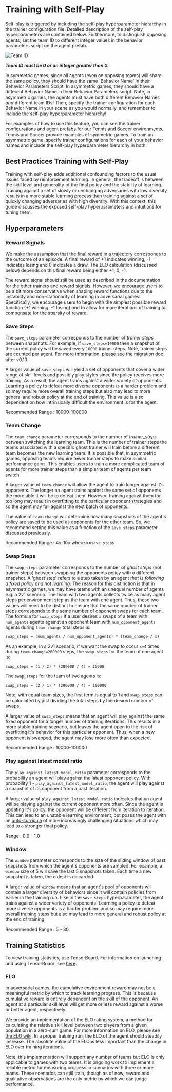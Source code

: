 # Training with Self-Play

Self-play is triggered by including the self-play hyperparameter hierarchy in the trainer configuration file.  Detailed description of the self-play hyperparameters are contained below. Furthermore, to distinguish opposing agents, set the team ID to different integer values in the behavior parameters script on the agent prefab.

![Team ID](images/team_id.png)

***Team ID must be 0 or an integer greater than 0.***

In symmetric games, since all agents (even on opposing teams) will share the same policy, they should have the same 'Behavior Name' in their
Behavior Parameters Script.  In asymmetric games, they should have a different Behavior Name in their Behavior Parameters script.
Note, in asymmetric games, the agents must have both different Behavior Names *and* different team IDs! Then, specify the trainer configuration
for each Behavior Name in your scene as you would normally, and remember to include the self-play hyperparameter hierarchy!

For examples of how to use this feature, you can see the trainer configurations and agent prefabs for our Tennis and Soccer environments.
Tennis and Soccer provide examples of symmetric games. To train an asymmetric game, specify trainer configurations for each of your behavior names
and include the self-play hyperparameter hierarchy in both.


## Best Practices Training with Self-Play

Training with self-play adds additional confounding factors to the usual
issues faced by reinforcement learning. In general, the tradeoff is between
the skill level and generality of the final policy and the stability of learning.
Training against a set of slowly or unchanging adversaries with low diversity
results in a more stable learning process than training against a set of quickly
changing adversaries with high diversity. With this context, this guide discusses
the exposed self-play hyperparameters and intuitions for tuning them.


## Hyperparameters

### Reward Signals

We make the assumption that the final reward in a trajectory corresponds to the outcome of an episode.
A final reward of +1 indicates winning, -1 indicates losing and 0 indicates a draw.
The ELO calculation (discussed below) depends on this final reward being either +1, 0, -1.

The reward signal should still be used as described in the documentation for the other trainers and [reward signals.](Reward-Signals.md) However, we encourage users to be a bit more conservative when shaping reward functions due to the instability and non-stationarity of learning in adversarial games. Specifically, we encourage users to begin with the simplest possible reward function (+1 winning, -1 losing) and to allow for more iterations of training to compensate for the sparsity of reward.

### Save Steps

The `save_steps` parameter corresponds to the number of *trainer steps* between snapshots.  For example, if `save_steps=10000` then a snapshot of the current policy will be saved every `10000` trainer steps. Note, trainer steps are counted per agent. For more information, please see the [migration doc](Migrating.md) after v0.13.

A larger value of `save_steps` will yield a set of opponents that cover a wider range of skill levels and possibly play styles since the policy receives more training. As a result, the agent trains against a wider variety of opponents. Learning a policy to defeat more diverse opponents is a harder problem and so may require more overall training steps but also may lead to more general and robust policy at the end of training. This value is also dependent on how intrinsically difficult the environment is for the agent.

Recommended Range : 10000-100000

### Team Change

The `team_change` parameter corresponds to the number of *trainer_steps* between switching the learning team.
This is the number of trainer steps the teams associated with a specific ghost trainer will train before a different team
becomes the new learning team. It is possible that, in asymmetric games, opposing teams require fewer trainer steps to make similar
performance gains. This enables users to train a more complicated team of agents for more trainer steps than a simpler team of agents
per team switch.

A larger value of `team-change` will allow the agent to train longer against it's opponents.  The longer an agent trains against the same set of opponents
the more able it will be to defeat them. However, training against them for too long may result in overfitting to the particular opponent strategies
and so the agent may fail against the next batch of opponents.

The value of `team-change` will determine how many snapshots of the agent's policy are saved to be used as opponents for the other team.  So, we
recommend setting this value as a function of the `save_steps` parameter discussed previously.

Recommended Range : 4x-10x where x=`save_steps`


### Swap Steps

The `swap_steps` parameter corresponds to the number of *ghost steps* (not trainer steps) between swapping the opponents policy with a different snapshot.
A 'ghost step' refers to a step taken by an agent *that is following a fixed policy and not learning*. The reason for this distinction is that in asymmetric games,
we may have teams with an unequal number of agents e.g. a 2v1 scenario. The team with two agents collects
twice as many agent steps per environment step as the team with one agent.  Thus, these two values will need to be distinct to ensure that the same number
of trainer steps corresponds to the same number of opponent swaps for each team. The formula for `swap_steps` if
a user desires `x` swaps of a team with `num_agents` agents against an opponent team with `num_opponent_agents`
agents during `team-change` total steps is:

```
swap_steps = (num_agents / num_opponent_agents) * (team_change / x)
```

As an example, in a 2v1 scenario, if we want the swap to occur `x=4` times during `team-change=200000` steps,
the `swap_steps` for the team of one agent is:

```
swap_steps = (1 / 2) * (200000 / 4) = 25000
```
The `swap_steps` for the team of two agents is:
```
swap_steps = (2 / 1) * (200000 / 4) = 100000
```
Note, with equal team sizes, the first term is equal to 1 and `swap_steps` can be calculated by just dividing the total steps by the desired number of swaps.

A larger value of `swap_steps` means that an agent will play against the same fixed opponent for a longer number of training iterations. This results in a more stable training scenario, but leaves the agent open to the risk of overfitting it's behavior for this particular opponent. Thus, when a new opponent is swapped, the agent may lose more often than expected.

Recommended Range : 10000-100000

### Play against latest model ratio

The `play_against_latest_model_ratio` parameter corresponds to the probability
an agent will play against the latest opponent policy. With probability
1 - `play_against_latest_model_ratio`, the agent will play against a snapshot of its
opponent from a past iteration.

A larger value of `play_against_latest_model_ratio` indicates that an agent will be playing against the current opponent more often. Since the agent is updating it's policy, the opponent will be different from iteration to iteration.  This can lead to an unstable learning environment, but poses the agent with an [auto-curricula](https://openai.com/blog/emergent-tool-use/) of more increasingly challenging situations which may lead to a stronger final policy.

Range : 0.0 - 1.0

### Window

The `window` parameter corresponds to the size of the sliding window of past snapshots from which the agent's opponents are sampled.  For example, a `window` size of 5 will save the last 5 snapshots taken. Each time a new snapshot is taken, the oldest is discarded.

A larger value of `window` means that an agent's pool of opponents will contain a larger diversity of behaviors since it will contain policies from earlier in the training run. Like in the `save_steps` hyperparameter, the agent trains against a wider variety of opponents. Learning a policy to defeat more diverse opponents is a harder problem and so may require more overall training steps but also may lead to more general and robust policy at the end of training.

Recommended Range : 5 - 30

## Training Statistics

To view training statistics, use TensorBoard. For information on launching and
using TensorBoard, see
[here](./Getting-Started.md#observing-training-progress).

### ELO
In adversarial games, the cumulative environment reward may not be a meaningful metric by which to track learning progress.  This is because cumulative reward is entirely dependent on the skill of the opponent. An agent at a particular skill level will get more or less reward against a worse or better agent, respectively.

We provide an implementation of the ELO rating system, a method for calculating the relative skill level between two players from a given population in a zero-sum game. For more information on ELO, please see [the ELO wiki](https://en.wikipedia.org/wiki/Elo_rating_system).
In a proper training run, the ELO of the agent should steadily increase. The absolute value of the ELO is less important than the change in ELO over training iterations.

Note, this implementation will support any number of teams but ELO is only applicable to games with two teams.  It is ongoing work to implement
a reliable metric for measuring progress in scenarios with three or more teams. These scenarios can still train, though as of now, reward and qualitative observations
are the only metric by which we can judge performance.
